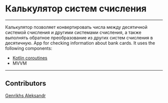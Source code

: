 # Калькулятор систем счисления
***
Калькулятор позволяет конвертировать числа между десятичной системой счисления и другими системами 
счисления, а также выполнять обратное преобразование из других систем счисления в десятичную.
App for checking information about bank cards. It uses the following components:
* [Kotlin coroutines](https://developer.android.com/kotlin/coroutines)
* MVVM
***
## Contributors
[Genrikhs Aleksandr](http://github.com/GenrikhsAlexandr)